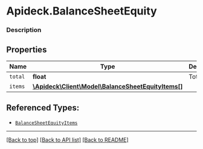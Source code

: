 # Apideck.BalanceSheetEquity

### Description

## Properties
Name | Type | Description | Notes
------------ | ------------- | ------------- | -------------
`total` | **float** | Total equity | 
`items` | [**\Apideck\Client\Model\BalanceSheetEquityItems[]**](BalanceSheetEquityItems.md) |  | 





## Referenced Types:

* [`BalanceSheetEquityItems`](BalanceSheetEquityItems.md)

---

[[Back to top]](#) [[Back to API list]](../../../../README.md#documentation-for-api-endpoints) [[Back to README]](../../../../README.md)


